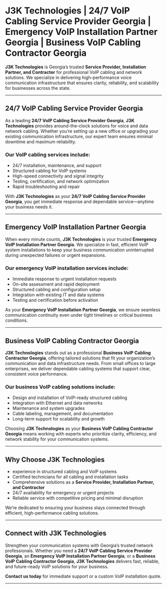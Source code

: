# J3K Technologies | 24/7 VoIP Cabling Service Provider Georgia | Emergency VoIP Installation Partner Georgia | Business VoIP Cabling Contractor Georgia

**J3K Technologies** is Georgia’s trusted **Service Provider, Installation Partner, and Contractor** for professional VoIP cabling and network solutions. We specialize in delivering high-performance voice communication infrastructure that ensures clarity, reliability, and scalability for businesses across the state.

---

## 24/7 VoIP Cabling Service Provider Georgia

As a leading **24/7 VoIP Cabling Service Provider Georgia**, **J3K Technologies** provides around-the-clock solutions for voice and data network cabling. Whether you’re setting up a new office or upgrading your existing communication infrastructure, our expert team ensures minimal downtime and maximum reliability.

### Our VoIP cabling services include:
- 24/7 installation, maintenance, and support  
- Structured cabling for VoIP systems  
- High-speed connectivity and signal integrity  
- Testing, certification, and network optimization  
- Rapid troubleshooting and repair  

With **J3K Technologies** as your **24/7 VoIP Cabling Service Provider Georgia**, you get immediate response and dependable service—anytime your business needs it.

---

## Emergency VoIP Installation Partner Georgia

When every minute counts, **J3K Technologies** is your trusted **Emergency VoIP Installation Partner Georgia**. We specialize in fast, efficient VoIP system installations to keep your business communication uninterrupted during unexpected failures or urgent expansions.

### Our emergency VoIP installation services include:
- Immediate response to urgent installation requests  
- On-site assessment and rapid deployment  
- Structured cabling and configuration setup  
- Integration with existing IT and data systems  
- Testing and certification before activation  

As your **Emergency VoIP Installation Partner Georgia**, we ensure seamless communication continuity even under tight timelines or critical business conditions.

---

## Business VoIP Cabling Contractor Georgia

**J3K Technologies** stands out as a professional **Business VoIP Cabling Contractor Georgia**, offering tailored solutions that fit your organization’s communication and data infrastructure needs. From small offices to large enterprises, we deliver dependable cabling systems that support clear, consistent voice performance.

### Our business VoIP cabling solutions include:
- Design and installation of VoIP-ready structured cabling  
- Integration with Ethernet and data networks  
- Maintenance and system upgrades  
- Cable labeling, management, and documentation  
- Long-term support for scalability and growth  

Choosing **J3K Technologies** as your **Business VoIP Cabling Contractor Georgia** means working with experts who prioritize clarity, efficiency, and network stability for your communication systems.

---

## Why Choose J3K Technologies

- experience in structured cabling and VoIP systems  
- Certified technicians for all cabling and installation tasks  
- Comprehensive solutions as a **Service Provider, Installation Partner, and Contractor**  
- 24/7 availability for emergency or urgent projects  
- Reliable service with competitive pricing and minimal disruption  

We’re dedicated to ensuring your business stays connected through efficient, high-performance cabling solutions.

---

## Connect with J3K Technologies

Strengthen your communication systems with Georgia’s trusted network professionals. Whether you need a **24/7 VoIP Cabling Service Provider Georgia**, an **Emergency VoIP Installation Partner Georgia**, or a **Business VoIP Cabling Contractor Georgia**, **J3K Technologies** delivers fast, reliable, and future-ready VoIP solutions for your business.

**Contact us today** for immediate support or a custom VoIP installation quote.

---

